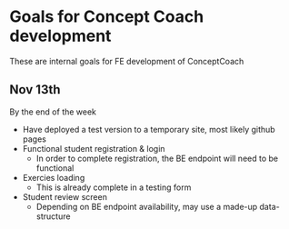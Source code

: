 # Goals for Concept Coach development

These are internal goals for FE development of ConceptCoach

## Nov 13th

By the end of the week

  * Have deployed a test version to a temporary site, most likely github pages
  * Functional student registration & login
    * In order to complete registration, the BE endpoint will need to be functional
  * Exercies loading
    * This is already complete in a testing form
  * Student review screen
    * Depending on BE endpoint availability, may use a made-up data-structure
